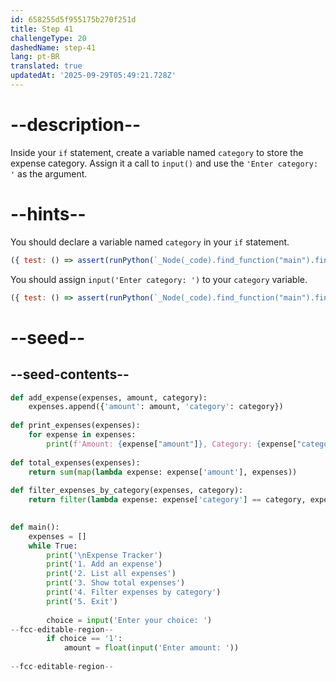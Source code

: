 ```yaml
---
id: 658255d5f955175b270f251d
title: Step 41
challengeType: 20
dashedName: step-41
lang: pt-BR
translated: true
updatedAt: '2025-09-29T05:49:21.728Z'
---
```


# --description--

Inside your `if` statement, create a variable named `category` to store the expense category. Assign it a call to `input()` and use the `'Enter category: '` as the argument.

# --hints--

You should declare a variable named `category` in your `if` statement.

```js
({ test: () => assert(runPython(`_Node(_code).find_function("main").find_whiles()[0].find_bodies()[0].find_ifs()[0].find_bodies()[0].has_variable("category")`)) })
```

You should assign `input('Enter category: ')` to your `category` variable.

```js
({ test: () => assert(runPython(`_Node(_code).find_function("main").find_whiles()[0].find_bodies()[0].find_ifs()[0].find_bodies()[0].find_variable("category").is_equivalent("category = input('Enter category: ')")`)) })
```

# --seed--

## --seed-contents--

```py
def add_expense(expenses, amount, category):
    expenses.append({'amount': amount, 'category': category})
    
def print_expenses(expenses):
    for expense in expenses:
        print(f'Amount: {expense["amount"]}, Category: {expense["category"]}')
    
def total_expenses(expenses):
    return sum(map(lambda expense: expense['amount'], expenses))
    
def filter_expenses_by_category(expenses, category):
    return filter(lambda expense: expense['category'] == category, expenses)
    

def main():
    expenses = []
    while True:
        print('\nExpense Tracker')
        print('1. Add an expense')
        print('2. List all expenses')
        print('3. Show total expenses')
        print('4. Filter expenses by category')
        print('5. Exit')
        
        choice = input('Enter your choice: ')
--fcc-editable-region--       
        if choice == '1':
            amount = float(input('Enter amount: '))
            
--fcc-editable-region--
```
